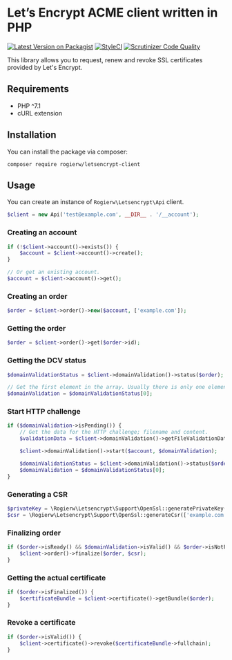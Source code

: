 # Let’s Encrypt ACME client written in PHP

[![Latest Version on Packagist](https://img.shields.io/packagist/v/rogierw/letsencrypt-client.svg?style=flat-square)](https://packagist.org/packages/rogierw/letsencrypt-client)
[![StyleCI](https://github.styleci.io/repos/224902862/shield?branch=master)](https://github.styleci.io/repos/224902862)
[![Scrutinizer Code Quality](https://scrutinizer-ci.com/g/RogierW/letsencrypt-client/badges/quality-score.png?b=master)](https://scrutinizer-ci.com/g/RogierW/letsencrypt-client/?branch=master)

This library allows you to request, renew and revoke SSL certificates provided by Let's Encrypt.

## Requirements
- PHP ^7.1
- cURL extension

## Installation
You can install the package via composer:

`composer require rogierw/letsencrypt-client`

## Usage

You can create an instance of `Rogierw\Letsencrypt\Api` client.

```php
$client = new Api('test@example.com', __DIR__ . '/__account');
```

### Creating an account
```php
if (!$client->account()->exists()) {
    $account = $client->account()->create();
}

// Or get an existing account.
$account = $client->account()->get();
```

### Creating an order
```php
$order = $client->order()->new($account, ['example.com']);
```

### Getting the order
```php
$order = $client->order()->get($order->id);
```

### Getting the DCV status
```php
$domainValidationStatus = $client->domainValidation()->status($order);

// Get the first element in the array. Usually there is only one element.
$domainValidation = $domainValidationStatus[0];
```

### Start HTTP challenge
```php
if ($domainValidation->isPending()) {
    // Get the data for the HTTP challenge; filename and content.
    $validationData = $client->domainValidation()->getFileValidationData($domainValidation);

    $client->domainValidation()->start($account, $domainValidation);

    $domainValidationStatus = $client->domainValidation()->status($order);
    $domainValidation = $domainValidationStatus[0];
}
```

### Generating a CSR
```php
$privateKey = \Rogierw\Letsencrypt\Support\OpenSsl::generatePrivateKey();
$csr = \Rogierw\Letsencrypt\Support\OpenSsl::generateCsr(['example.com'], $privateKey);
```

### Finalizing order
```php
if ($order->isReady() && $domainValidation->isValid() && $order->isNotFinalized()) {
    $client->order()->finalize($order, $csr);
}
```

### Getting the actual certificate
```php
if ($order->isFinalized()) {
    $certificateBundle = $client->certificate()->getBundle($order);
}
```

### Revoke a certificate
```php
if ($order->isValid()) {
    $client->certificate()->revoke($certificateBundle->fullchain);
}
```
